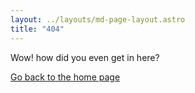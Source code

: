 ```yaml
---
layout: ../layouts/md-page-layout.astro
title: "404"
---
```


Wow! how did you even get in here?

[Go back to the home page](/)

